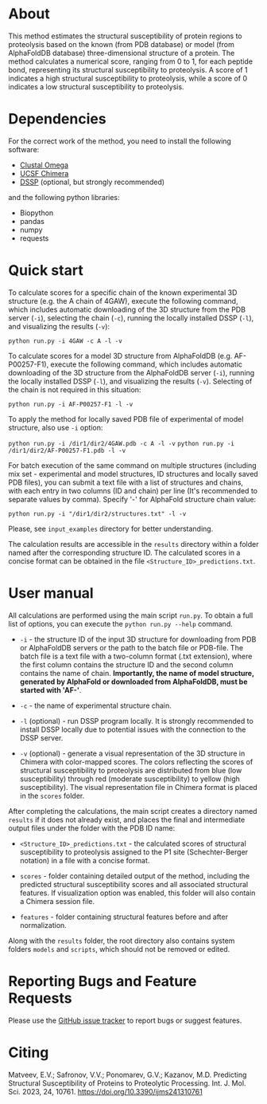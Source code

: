 # About
This method estimates the structural susceptibility of protein regions to proteolysis based on the known (from PDB database) or model (from AlphaFoldDB database) three-dimensional structure of a protein. The method calculates a numerical score, ranging from 0 to 1, for each peptide bond, representing its structural susceptibility to proteolysis. A score of 1 indicates a high structural susceptibility to proteolysis, while a score of 0 indicates a low structural susceptibility to proteolysis.

# Dependencies
For the correct work of the method, you need to install the following software:
* [Clustal Omega](http://www.clustal.org/omega/)
* [UCSF Chimera](https://github.com/insilichem/pychimera/blob/master/docs/install.rst)
* [DSSP](https://github.com/PDB-REDO/dssp) (optional, but strongly recommended)

and the following python libraries:

* Biopython
* pandas
* numpy
* requests

# Quick start

To calculate scores for a specific chain of the known experimental 3D structure (e.g. the A chain of 4GAW), execute the following command, which includes automatic downloading of the 3D structure from the PDB server (`-i`), selecting the chain (`-c`), running the locally installed DSSP (`-l`), and visualizing the results (`-v`):

```python run.py -i 4GAW -c A -l -v```

To calculate scores for a model 3D structure from AlphaFoldDB (e.g. AF-P00257-F1), execute the following command, which includes automatic downloading of the 3D structure from the AlphaFoldDB server (`-i`), running the locally installed DSSP (`-l`), and visualizing the results (`-v`). Selecting of the chain is not required in this situation:

```python run.py -i AF-P00257-F1 -l -v```

To apply the method for locally saved PDB file of experimental of model structure, also use `-i` option:

```python run.py -i /dir1/dir2/4GAW.pdb -c A -l -v```
```python run.py -i /dir1/dir2/AF-P00257-F1.pdb -l -v```

For batch execution of the same command on multiple structures (including mix set - experimental and model structures, ID structures and locally saved PDB files), you can submit a text file with a list of structures and chains, with each entry in two columns (ID and chain) per line (It's recommended to separate values by comma). Specify '-' for AlphaFold structure chain value:

```python run.py -i "/dir1/dir2/structures.txt" -l -v```

Please, see `input_examples` directory for better understanding.

The calculation results are accessible in the `results` directory within a folder named after the corresponding structure ID. The calculated scores in a concise format can be obtained in the file `<Structure_ID>_predictions.txt`.

# User manual

All calculations are performed using the main script `run.py`. To obtain a full list of options, you can execute the `python run.py --help` command.

* `-i` - the structure ID of the input 3D structure for downloading from PDB or AlphaFoldDB servers or the path to the batch file or PDB-file. The batch file is a text file with a two-column format (.txt extension), where the first column contains the structure ID and the second column contains the name of chain. **Importantly, the name of model structure, generated by AlphaFold or downloaded from AlphaFoldDB, must be started with 'AF-'**.

* `-c` - the name of experimental structure chain.

* `-l` (optional) - run DSSP program locally. It is strongly recommended to install DSSP locally due to potential issues with the connection to the DSSP server.

* `-v` (optional) - generate a visual representation of the 3D structure in Chimera with color-mapped scores. The colors reflecting the scores of structural susceptibility to proteolysis are distributed from blue (low susceptibility) through red (moderate susceptibility) to yellow (high susceptibility). The visual representation file in Chimera format is placed in the `scores` folder.

After completing the calculations, the main script creates a directory named `results` if it does not already exist, and places the final and intermediate output files under the folder with the PDB ID name:

* `<Structure_ID>_predictions.txt` - the calculated scores of structural susceptibility to proteolysis assigned to the P1 site (Schechter-Berger notation) in a file with a concise format.

* `scores` - folder containing detailed output of the method, including the predicted structural susceptibility scores and all associated structural features. If visualization option was enabled, this folder will also contain a Chimera session file.

* `features` - folder containing structural features before and after normalization.

Along with the `results` folder, the root directory also contains system folders `models` and `scripts`, which should not be removed or edited.
 

# Reporting Bugs and Feature Requests
Please use the [GitHub issue tracker](https://github.com/KazanovLab/ProteolysisStructuralPrediction/issues) to report bugs or suggest features.

# Citing
Matveev, E.V.; Safronov, V.V.; Ponomarev, G.V.; Kazanov, M.D. Predicting Structural Susceptibility of Proteins to Proteolytic Processing. Int. J. Mol. Sci. 2023, 24, 10761. https://doi.org/10.3390/ijms241310761
